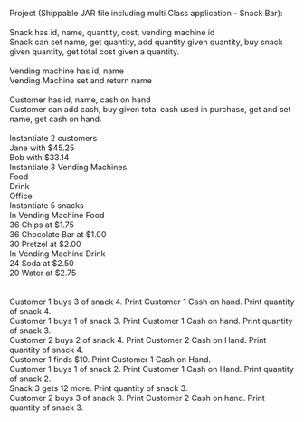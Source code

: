 Project (Shippable JAR file including multi Class application - Snack Bar):<br>
<br>
Snack has id, name, quantity, cost, vending machine id<br>
Snack can set name, get quantity, add quantity given quantity, buy snack given quantity, get total cost given a quantity.<br>
<br>
Vending machine has id, name<br>
Vending Machine set and return name<br>
<br>
Customer has id, name, cash on hand<br>
Customer can add cash, buy given total cash used in purchase, get and set name, get cash on hand.  <br>
<br>
Instantiate 2 customers<br>
	Jane with $45.25<br>
	Bob with $33.14<br>
Instantiate 3 Vending Machines<br>
	Food<br>
	Drink<br>
	Office<br>
Instantiate 5 snacks<br>
	In Vending Machine Food<br>
		36 Chips at $1.75<br>
		36 Chocolate Bar at $1.00<br>
		30 Pretzel at $2.00<br>
	In Vending Machine Drink<br>
		24 Soda at $2.50<br>
		20 Water at $2.75<br>
	<br>
<br>
Customer 1 buys 3 of snack 4. Print Customer 1 Cash on hand. Print quantity of snack 4.<br>
Customer 1 buys 1 of snack 3. Print Customer 1 Cash on hand. Print quantity of snack 3.<br>
Customer 2 buys 2 of snack 4. Print Customer 2 Cash on Hand. Print quantity of snack 4.<br>
Customer 1 finds $10. Print Customer 1 Cash on Hand.<br>
Customer 1 buys 1 of snack 2. Print Customer 1 Cash on Hand. Print quantity of snack 2.<br>
Snack 3 gets 12 more. Print quantity of snack 3.<br>
Customer 2 buys 3 of snack 3. Print Customer 2 Cash on hand. Print quantity of snack 3.<br>
<br>
